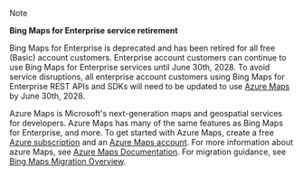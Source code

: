 > [!NOTE]
> **Bing Maps for Enterprise service retirement**
>
> Bing Maps for Enterprise is deprecated and has been retired for all free (Basic) account customers. Enterprise account customers can continue to use Bing Maps for Enterprise services until June 30th, 2028. To avoid service disruptions, all enterprise account customers using Bing Maps for Enterprise REST APIs and SDKs will need to be updated to use [Azure Maps](/azure/azure-maps/) by June 30th, 2028.
>
> Azure Maps is Microsoft's next-generation maps and geospatial services for developers. Azure Maps has many of the same features as Bing Maps for Enterprise, and more. To get started with Azure Maps, create a free [Azure subscription](https://azure.microsoft.com/free) and an [Azure Maps account](/azure/azure-maps/how-to-manage-account-keys#create-a-new-account). For more information about azure Maps, see [Azure Maps Documentation](/azure/azure-maps/). For migration guidance, see [Bing Maps Migration Overview](/azure/azure-maps/migrate-bing-maps-overview).